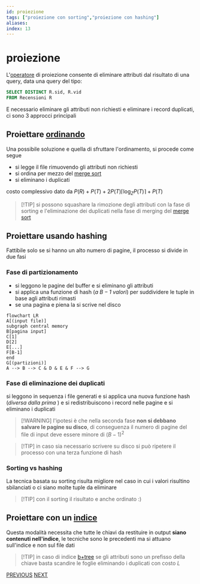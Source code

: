 ```yaml
---
id: proiezione
tags: ["proiezione con sorting","proiezione con hashing"]
aliases: 
index: 13
---
```


# proiezione

L'[operatore](tecnologie_basi_dati/operatori_relazionali.md) di proiezione consente di eliminare attributi dal risultato di una query, data una query del tipo:

```sql
SELECT DISTINCT R.sid, R.vid
FROM Recensioni R
```

E necessario eliminare gli attributi non richiesti e eliminare i record duplicati, ci sono 3 approcci principali

## Proiettare [ordinando](tecnologie_basi_dati/sorting.md)

Una possibile soluzione e quella di sfruttare l'ordinamento, si procede come segue

- si legge il file rimuovendo gli attributi non richiesti
- si ordina per mezzo del [merge sort](sorting.md#Merge%20sort%20esterno)
- si eliminano i duplicati

costo complessivo dato da $P(R) +P(T) + 2P(T)\lceil \log_ZP(T)\rceil + P(T)$

>[!TIP] si possono squashare la rimozione degli attributi con la fase di sorting e l'eliminazione dei duplicati nella fase di merging del [merge sort](sorting.md#Merge%20sort%20esterno)

## Proiettare usando hashing

Fattibile solo se si hanno un alto numero di pagine, il processo si divide in due fasi 

### Fase di partizionamento

- si leggono le pagine del buffer e si eliminano gli attributi
- si applica una funzione di hash (*a $B-1$ valori*) per suddividere le tuple in base agli attributi rimasti
- se una pagina e piena la si scrive nel disco

```mermaid
flowchart LR
A[(input file)]
subgraph central memory
B[pagina input]
C[1]
D[2]
E[...]
F[B-1]
end
G[(partizioni)]
A --> B --> C & D & E & F --> G
```
### Fase di eliminazione dei duplicati

si leggono in sequenza i file generati e si applica una nuova funzione hash (*diversa dalla prima* ) e si redistribuiscono i record nelle pagine e si eliminano i duplicati

>[!WARNING] l'ipotesi è che nella seconda fase **non si debbano salvare le pagine su disco**, di conseguenza il numero di pagine del file di input deve essere minore di $(B-1)^2$

>[!TIP] in caso sia necessario scrivere su disco si può ripetere il processo con una terza funzione di hash
### Sorting vs hashing

La tecnica basata su sorting risulta migliore nel caso in cui i valori risultino sbilanciati o ci siano molte tuple da eliminare
>[!TIP] con il sorting il risultato e anche ordinato :)

## Proiettare con un [indice](tecnologie_basi_dati/indici.md)

Questa modalità necessita che tutte le chiavi da restituire in output **siano contenuti nell'indice**, le tecniche sono le precedenti ma si attuano sull'indice e non sul file dati

>[!TIP] in caso di indice [b+tree](tecnologie_basi_dati/b+tree.md) se gli attributi sono un prefisso della chiave basta scandire le foglie eliminando i duplicati con costo $L$

[PREVIOUS](pages/selezione.md) [NEXT](tecnologie_basi_dati/join.md)
